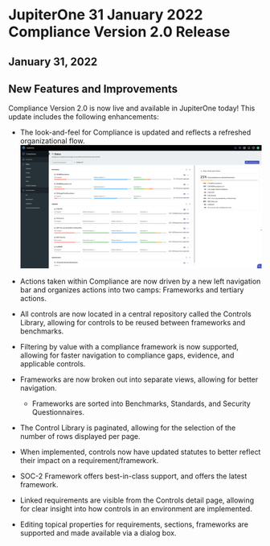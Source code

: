 # JupiterOne 31 January 2022 Compliance Version 2.0 Release
## January 31, 2022

## New Features and Improvements
Compliance Version 2.0 is now live and available in JupiterOne today! This update includes the following enhancements:

- The look-and-feel for Compliance is updated and reflects a refreshed organizational flow.
![](../assets/comv2.png)
 
- Actions taken within Compliance are now driven by a new left navigation bar and organizes actions into two camps: Frameworks and tertiary actions.

- All controls are now located in a central repository called the Controls Library, allowing for controls to be reused between frameworks and benchmarks. 

- Filtering by value with a compliance framework is now supported, allowing for faster navigation to compliance gaps, evidence, and applicable controls. 

- Frameworks are now broken out into separate views, allowing for better navigation. 
  
  - Frameworks are sorted into Benchmarks, Standards, and Security Questionnaires.

- The Control Library is paginated, allowing for the selection of the number of rows displayed per page.

- When implemented, controls now have updated statutes to better reflect their impact on a requirement/framework.

- SOC-2 Framework offers best-in-class support, and offers the latest framework.

- Linked requirements are visible from the Controls detail page, allowing for clear insight into how controls in an environment are implemented. 

- Editing topical properties for requirements, sections, frameworks are supported and made available via a dialog box. 
